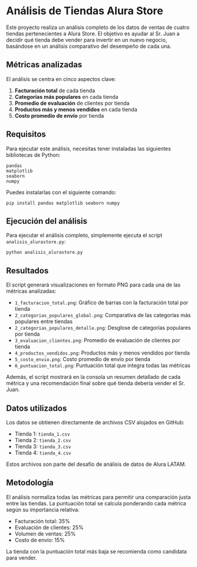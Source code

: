 # Análisis de Tiendas Alura Store

Este proyecto realiza un análisis completo de los datos de ventas de cuatro tiendas pertenecientes a Alura Store. El objetivo es ayudar al Sr. Juan a decidir qué tienda debe vender para invertir en un nuevo negocio, basándose en un análisis comparativo del desempeño de cada una.

## Métricas analizadas

El análisis se centra en cinco aspectos clave:

1. **Facturación total** de cada tienda
2. **Categorías más populares** en cada tienda
3. **Promedio de evaluación** de clientes por tienda
4. **Productos más y menos vendidos** en cada tienda
5. **Costo promedio de envío** por tienda

## Requisitos

Para ejecutar este análisis, necesitas tener instaladas las siguientes bibliotecas de Python:

```
pandas
matplotlib
seaborn
numpy
```

Puedes instalarlas con el siguiente comando:

```
pip install pandas matplotlib seaborn numpy
```

## Ejecución del análisis

Para ejecutar el análisis completo, simplemente ejecuta el script `analisis_alurastore.py`:

```
python analisis_alurastore.py
```

## Resultados

El script generará visualizaciones en formato PNG para cada una de las métricas analizadas:

- `1_facturacion_total.png`: Gráfico de barras con la facturación total por tienda
- `2_categorias_populares_global.png`: Comparativa de las categorías más populares entre tiendas
- `2_categorias_populares_detalle.png`: Desglose de categorías populares por tienda
- `3_evaluacion_clientes.png`: Promedio de evaluación de clientes por tienda
- `4_productos_vendidos.png`: Productos más y menos vendidos por tienda
- `5_costo_envio.png`: Costo promedio de envío por tienda
- `6_puntuacion_total.png`: Puntuación total que integra todas las métricas

Además, el script mostrará en la consola un resumen detallado de cada métrica y una recomendación final sobre qué tienda debería vender el Sr. Juan.

## Datos utilizados

Los datos se obtienen directamente de archivos CSV alojados en GitHub:

- Tienda 1: `tienda_1.csv`
- Tienda 2: `tienda_2.csv`
- Tienda 3: `tienda_3.csv`
- Tienda 4: `tienda_4.csv`

Estos archivos son parte del desafío de análisis de datos de Alura LATAM.

## Metodología

El análisis normaliza todas las métricas para permitir una comparación justa entre las tiendas. La puntuación total se calcula ponderando cada métrica según su importancia relativa:

- Facturación total: 35%
- Evaluación de clientes: 25%
- Volumen de ventas: 25%
- Costo de envío: 15%

La tienda con la puntuación total más baja se recomienda como candidata para vender. 